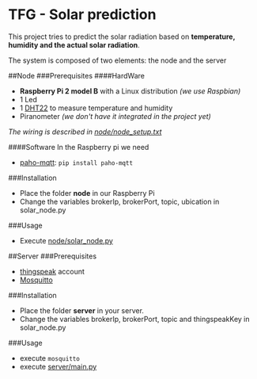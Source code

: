 # TFG - Solar prediction
This project tries to predict the solar radiation based on **temperature, humidity and the actual solar radiation**.

The system is composed of two elements: the node and the server

##Node
###Prerequisites
####HardWare
- **Raspberry Pi 2 model B** with a Linux distribution *(we use Raspbian)*
- 1 Led
- 1 [DHT22](https://www.sparkfun.com/datasheets/Sensors/Temperature/DHT22.pdf) to measure temperature and humidity
- Piranometer *(we don't have it integrated in the project yet)*

*The wiring is described in [node/node_setup.txt](node/node_setup.txt)*

####Software
In the Raspberry pi we need
- [paho-mqtt](https://pypi.python.org/pypi/paho-mqtt/1.1): ```pip install paho-mqtt```

###Installation
- Place the folder **node** in our Raspberry Pi
- Change the variables brokerIp, brokerPort, topic, ubication in solar_node.py

###Usage
- Execute [node/solar_node.py](node/solar_node.py)

##Server
###Prerequisites
- [thingspeak](https://thingspeak.com/) account
- [Mosquitto](https://mosquitto.org/)

###Installation
- Place the folder **server** in your server.
- Change the variables brokerIp, brokerPort, topic and thingspeakKey in solar_node.py

###Usage
- execute ```mosquitto```
- execute [server/main.py](server/main.py)

